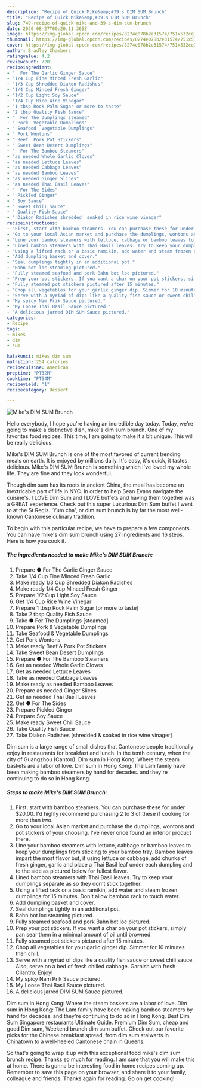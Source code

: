 ```yaml
---
description: "Recipe of Quick Mike&amp;#39;s DIM SUM Brunch"
title: "Recipe of Quick Mike&amp;#39;s DIM SUM Brunch"
slug: 749-recipe-of-quick-mike-and-39-s-dim-sum-brunch
date: 2020-08-27T00:20:11.365Z
image: https://img-global.cpcdn.com/recipes/8274e078b2e31574/751x532cq70/mikes-dim-sum-brunch-recipe-main-photo.jpg
thumbnail: https://img-global.cpcdn.com/recipes/8274e078b2e31574/751x532cq70/mikes-dim-sum-brunch-recipe-main-photo.jpg
cover: https://img-global.cpcdn.com/recipes/8274e078b2e31574/751x532cq70/mikes-dim-sum-brunch-recipe-main-photo.jpg
author: Bradley Chambers
ratingvalue: 4.2
reviewcount: 7201
recipeingredient:
- "  For The Garlic Ginger Sauce"
- "1/4 Cup Fine Minced Fresh Garlic"
- "1/3 Cup Shredded Diakon Radishes"
- "1/4 Cup Minced Fresh Ginger"
- "1/2 Cup Light Soy Sauce"
- "1/4 Cup Rice Wine Vinegar"
- "1 tbsp Rock Palm Sugar or more to taste"
- "2 tbsp Quality Fish Sauce"
- "  For The Dumplings steamed"
- " Pork  Vegetable Dumplings"
- " Seafood  Vegetable Dumplings"
- " Pork Wontons"
- " Beef  Pork Pot Stickers"
- " Sweet Bean Desert Dumplings"
- "  For The Bamboo Steamers"
- "as needed Whole Garlic Cloves"
- "as needed Lettuce Leaves"
- "as needed Cabbage Leaves"
- "as needed Bamboo Leaves"
- "as needed Ginger Slices"
- "as needed Thai Basil Leaves"
- "  For The Sides"
- " Pickled Ginger"
- " Soy Sauce"
- " Sweet Chili Sauce"
- " Quality Fish Sauce"
- " Diakon Radishes shredded  soaked in rice wine vinager"
recipeinstructions:
- "First, start with bamboo steamers. You can purchase these for under $20.00. I&#39;d highly recommend purchasing 2 to 3 of these if cooking for more than two."
- "Go to your local Asian market and purchase the dumplings, wontons and pot stickers of your choosing. I&#39;ve never once found an inferior product there."
- "Line your bamboo steamers with lettuce, cabbage or bamboo leaves to keep your dumplings from sticking to your bamboo tray. Bamboo leaves impart the most flavor but, if using lettuce or cabbage, add chunks of fresh ginger, garlic and place a Thai Basil leaf under each dumpling and to the side as pictured below for fullest flavor."
- "Lined bamboo steamers with Thai Basil leaves. Try to keep your dumplings separate as so they don&#39;t stick together."
- "Using a lifted rack or a basic ramikin, add water and steam frozen dumplings for 15 minutes. Don&#39;t allow bamboo rack to touch water."
- "Add dumpling basket and cover."
- "Seal dumplings tightly in an additional pot."
- "Bahn bot loc steaming pictured."
- "Fully steamed seafood and pork Bahn bot loc pictured."
- "Prep your pot stickers. If you want a char on your pot stickers, simply pan sear them in a minimal amount of oil until browned."
- "Fully steamed pot stickers pictured after 15 minutes."
- "Chop all vegetables for your garlic ginger dip. Simmer for 10 minutes then chill."
- "Serve with a myriad of dips like a quality fish sauce or sweet chili sauce. Also, serve on a bed of fresh chilled cabbage. Garnish with fresh Cilantro. Enjoy!"
- "My spicy Nam Prik Sauce pictured."
- "My Loose Thai Basil Sauce pictured."
- "A delicious jarred DIM SUM Sauce pictured."
categories:
- Recipe
tags:
- mikes
- dim
- sum

katakunci: mikes dim sum 
nutrition: 254 calories
recipecuisine: American
preptime: "PT32M"
cooktime: "PT54M"
recipeyield: "1"
recipecategory: Dessert

---
```



![Mike&#39;s DIM SUM Brunch](https://img-global.cpcdn.com/recipes/8274e078b2e31574/751x532cq70/mikes-dim-sum-brunch-recipe-main-photo.jpg)

Hello everybody, I hope you're having an incredible day today. Today, we're going to make a distinctive dish, mike&#39;s dim sum brunch. One of my favorites food recipes. This time, I am going to make it a bit unique. This will be really delicious.

Mike&#39;s DIM SUM Brunch is one of the most favored of current trending meals on earth. It is enjoyed by millions daily. It's easy, it's quick, it tastes delicious. Mike&#39;s DIM SUM Brunch is something which I've loved my whole life. They are fine and they look wonderful.

Though dim sum has its roots in ancient China, the meal has become an inextricable part of life in NYC. In order to help Sean Evans navigate the cuisine&#39;s. I LOVE Dim Sum and I LOVE buffets and having them together was a GREAT experience. Check out this super Luxurious Dim Sum buffet I went to at the St Regis. &#39;Yum cha&#39;, or dim sum brunch is by far the most well-known Cantonese culinary tradition.


To begin with this particular recipe, we have to prepare a few components. You can have mike&#39;s dim sum brunch using 27 ingredients and 16 steps. Here is how you cook it.

<!--inarticleads1-->

##### The ingredients needed to make Mike&#39;s DIM SUM Brunch:

1. Prepare  ● For The Garlic Ginger Sauce
1. Take 1/4 Cup Fine Minced Fresh Garlic
1. Make ready 1/3 Cup Shredded Diakon Radishes
1. Make ready 1/4 Cup Minced Fresh Ginger
1. Prepare 1/2 Cup Light Soy Sauce
1. Get 1/4 Cup Rice Wine Vinegar
1. Prepare 1 tbsp Rock Palm Sugar [or more to taste]
1. Take 2 tbsp Quality Fish Sauce
1. Take  ● For The Dumplings [steamed]
1. Prepare  Pork &amp; Vegetable Dumplings
1. Take  Seafood &amp; Vegetable Dumplings
1. Get  Pork Wontons
1. Make ready  Beef &amp; Pork Pot Stickers
1. Take  Sweet Bean Desert Dumplings
1. Prepare  ● For The Bamboo Steamers
1. Get as needed Whole Garlic Cloves
1. Get as needed Lettuce Leaves
1. Take as needed Cabbage Leaves
1. Make ready as needed Bamboo Leaves
1. Prepare as needed Ginger Slices
1. Get as needed Thai Basil Leaves
1. Get  ● For The Sides
1. Prepare  Pickled Ginger
1. Prepare  Soy Sauce
1. Make ready  Sweet Chili Sauce
1. Take  Quality Fish Sauce
1. Take  Diakon Radishes [shredded &amp; soaked in rice wine vinager]


Dim sum is a large range of small dishes that Cantonese people traditionally enjoy in restaurants for breakfast and lunch. In the tenth century, when the city of Guangzhou (Canton). Dim sum in Hong Kong: Where the steam baskets are a labor of love. Dim sum in Hong Kong: The Lam family have been making bamboo steamers by hand for decades. and they&#39;re continuing to do so in Hong Kong. 

<!--inarticleads2-->

##### Steps to make Mike&#39;s DIM SUM Brunch:

1. First, start with bamboo steamers. You can purchase these for under $20.00. I&#39;d highly recommend purchasing 2 to 3 of these if cooking for more than two.
1. Go to your local Asian market and purchase the dumplings, wontons and pot stickers of your choosing. I&#39;ve never once found an inferior product there.
1. Line your bamboo steamers with lettuce, cabbage or bamboo leaves to keep your dumplings from sticking to your bamboo tray. Bamboo leaves impart the most flavor but, if using lettuce or cabbage, add chunks of fresh ginger, garlic and place a Thai Basil leaf under each dumpling and to the side as pictured below for fullest flavor.
1. Lined bamboo steamers with Thai Basil leaves. Try to keep your dumplings separate as so they don&#39;t stick together.
1. Using a lifted rack or a basic ramikin, add water and steam frozen dumplings for 15 minutes. Don&#39;t allow bamboo rack to touch water.
1. Add dumpling basket and cover.
1. Seal dumplings tightly in an additional pot.
1. Bahn bot loc steaming pictured.
1. Fully steamed seafood and pork Bahn bot loc pictured.
1. Prep your pot stickers. If you want a char on your pot stickers, simply pan sear them in a minimal amount of oil until browned.
1. Fully steamed pot stickers pictured after 15 minutes.
1. Chop all vegetables for your garlic ginger dip. Simmer for 10 minutes then chill.
1. Serve with a myriad of dips like a quality fish sauce or sweet chili sauce. Also, serve on a bed of fresh chilled cabbage. Garnish with fresh Cilantro. Enjoy!
1. My spicy Nam Prik Sauce pictured.
1. My Loose Thai Basil Sauce pictured.
1. A delicious jarred DIM SUM Sauce pictured.


Dim sum in Hong Kong: Where the steam baskets are a labor of love. Dim sum in Hong Kong: The Lam family have been making bamboo steamers by hand for decades. and they&#39;re continuing to do so in Hong Kong. Best Dim Sum Singapore restaurants Ultimate Guide. Premium Dim Sum, cheap and good Dim sum, Weekend brunch dim sum buffet. Check out our favorite picks for the Chinese breakfast spread, from dim sum stalwarts in Chinatown to a well-heeled Cantonese chain in Queens. 

So that's going to wrap it up with this exceptional food mike&#39;s dim sum brunch recipe. Thanks so much for reading. I am sure that you will make this at home. There is gonna be interesting food in home recipes coming up. Remember to save this page on your browser, and share it to your family, colleague and friends. Thanks again for reading. Go on get cooking!
